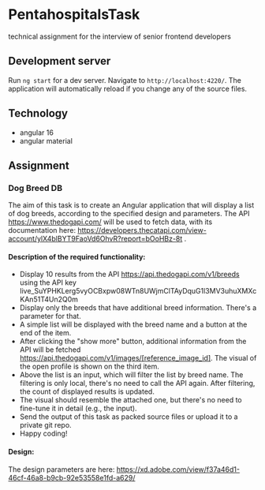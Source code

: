# PentahospitalsTask

technical assignment for the interview of senior frontend developers

## Development server

Run `ng start` for a dev server. Navigate to `http://localhost:4220/`. The application will automatically reload if you change any of the source files.

## Technology
- angular 16
- angular material

## Assignment
### Dog Breed DB
The aim of this task is to create an Angular application that will display a list of dog breeds,
according to the specified design and parameters. The API https://www.thedogapi.com/ will
be used to fetch data, with its documentation here:
https://developers.thecatapi.com/view-account/ylX4blBYT9FaoVd6OhvR?report=bOoHBz-8t
.

#### Description of the required functionality:
-  Display 10 results from the API https://api.thedogapi.com/v1/breeds using
the API key
live_SuYPHKLerg5vyOCBxpw08WTn8UWjmClTAyDquG1l3MV3uhuXMXcKAn51T4Un2Q0m
- Display only the breeds that have additional breed information. There's a
parameter for that.
- A simple list will be displayed with the breed name and a button at the end of
the item.
- After clicking the "show more" button, additional information from the API
will be fetched https://api.thedogapi.com/v1/images/[reference_image_id].
The visual of the open profile is shown on the third item.
- Above the list is an input, which will filter the list by breed name. The filtering
is only local, there's no need to call the API again. After filtering, the count of
displayed results is updated.
- The visual should resemble the attached one, but there's no need to
fine-tune it in detail (e.g., the input).
- Send the output of this task as packed source files or upload it to a private git
repo.
- Happy coding!

#### Design:
The design parameters are here:
https://xd.adobe.com/view/f37a46d1-46cf-46a8-b9cb-92e53558e1fd-a629/
